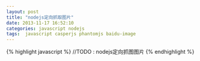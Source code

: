 ```yaml
---
layout: post
title: "nodejs定向抓取图片"
date: 2013-11-17 16:52:10
categories: javascript nodejs
tags:  javascript casperjs phantomjs baidu-image 
---
```


{% highlight javascript %}
//TODO : nodejs定向抓图图片
{% endhighlight %}






[casperjs]: http://docs.casperjs.org/en/latest/modules/casper.html#clientscripts 
[reference-1]: http://www.cnblogs.com/justany/p/3279717.html

